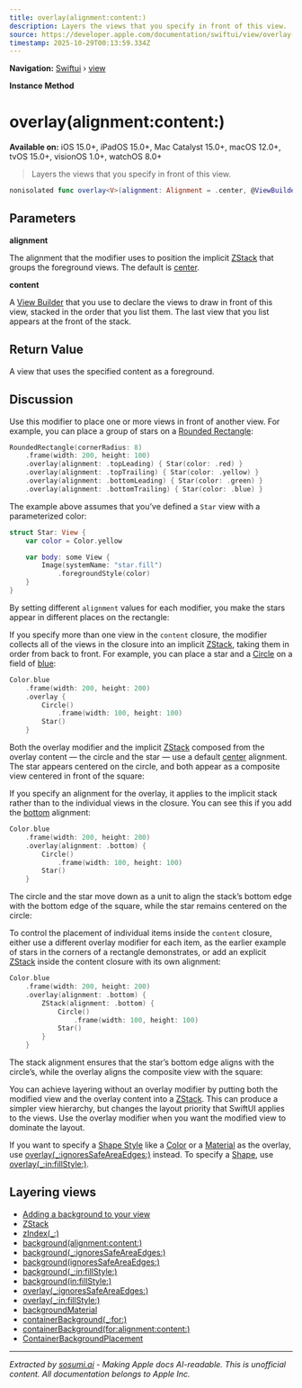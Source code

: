 ```yaml
---
title: overlay(alignment:content:)
description: Layers the views that you specify in front of this view.
source: https://developer.apple.com/documentation/swiftui/view/overlay(alignment:content:)
timestamp: 2025-10-29T00:13:59.334Z
---
```


**Navigation:** [Swiftui](/documentation/swiftui) › [view](/documentation/swiftui/view)

**Instance Method**

# overlay(alignment:content:)

**Available on:** iOS 15.0+, iPadOS 15.0+, Mac Catalyst 15.0+, macOS 12.0+, tvOS 15.0+, visionOS 1.0+, watchOS 8.0+

> Layers the views that you specify in front of this view.

```swift
nonisolated func overlay<V>(alignment: Alignment = .center, @ViewBuilder content: () -> V) -> some View where V : View
```

## Parameters

**alignment**

The alignment that the modifier uses to position the implicit [ZStack](/documentation/swiftui/zstack) that groups the foreground views. The default is [center](/documentation/swiftui/alignment/center).



**content**

A [View Builder](/documentation/swiftui/viewbuilder) that you use to declare the views to draw in front of this view, stacked in the order that you list them. The last view that you list appears at the front of the stack.



## Return Value

A view that uses the specified content as a foreground.

## Discussion

Use this modifier to place one or more views in front of another view. For example, you can place a group of stars on a [Rounded Rectangle](/documentation/swiftui/roundedrectangle):

```swift
RoundedRectangle(cornerRadius: 8)
    .frame(width: 200, height: 100)
    .overlay(alignment: .topLeading) { Star(color: .red) }
    .overlay(alignment: .topTrailing) { Star(color: .yellow) }
    .overlay(alignment: .bottomLeading) { Star(color: .green) }
    .overlay(alignment: .bottomTrailing) { Star(color: .blue) }
```

The example above assumes that you’ve defined a `Star` view with a parameterized color:

```swift
struct Star: View {
    var color = Color.yellow

    var body: some View {
        Image(systemName: "star.fill")
            .foregroundStyle(color)
    }
}
```

By setting different `alignment` values for each modifier, you make the stars appear in different places on the rectangle:



If you specify more than one view in the `content` closure, the modifier collects all of the views in the closure into an implicit [ZStack](/documentation/swiftui/zstack), taking them in order from back to front. For example, you can place a star and a [Circle](/documentation/swiftui/circle) on a field of [blue](/documentation/swiftui/shapestyle/blue):

```swift
Color.blue
    .frame(width: 200, height: 200)
    .overlay {
        Circle()
            .frame(width: 100, height: 100)
        Star()
    }
```

Both the overlay modifier and the implicit [ZStack](/documentation/swiftui/zstack) composed from the overlay content — the circle and the star — use a default [center](/documentation/swiftui/alignment/center) alignment. The star appears centered on the circle, and both appear as a composite view centered in front of the square:



If you specify an alignment for the overlay, it applies to the implicit stack rather than to the individual views in the closure. You can see this if you add the [bottom](/documentation/swiftui/alignment/bottom) alignment:

```swift
Color.blue
    .frame(width: 200, height: 200)
    .overlay(alignment: .bottom) {
        Circle()
            .frame(width: 100, height: 100)
        Star()
    }
```

The circle and the star move down as a unit to align the stack’s bottom edge with the bottom edge of the square, while the star remains centered on the circle:



To control the placement of individual items inside the `content` closure, either use a different overlay modifier for each item, as the earlier example of stars in the corners of a rectangle demonstrates, or add an explicit [ZStack](/documentation/swiftui/zstack) inside the content closure with its own alignment:

```swift
Color.blue
    .frame(width: 200, height: 200)
    .overlay(alignment: .bottom) {
        ZStack(alignment: .bottom) {
            Circle()
                .frame(width: 100, height: 100)
            Star()
        }
    }
```

The stack alignment ensures that the star’s bottom edge aligns with the circle’s, while the overlay aligns the composite view with the square:



You can achieve layering without an overlay modifier by putting both the modified view and the overlay content into a [ZStack](/documentation/swiftui/zstack). This can produce a simpler view hierarchy, but changes the layout priority that SwiftUI applies to the views. Use the overlay modifier when you want the modified view to dominate the layout.

If you want to specify a [Shape Style](/documentation/swiftui/shapestyle) like a [Color](/documentation/swiftui/color) or a [Material](/documentation/swiftui/material) as the overlay, use [overlay(_:ignoresSafeAreaEdges:)](/documentation/swiftui/view/overlay(_:ignoressafeareaedges:)) instead. To specify a [Shape](/documentation/swiftui/shape), use [overlay(_:in:fillStyle:)](/documentation/swiftui/view/overlay(_:in:fillstyle:)).

## Layering views

- [Adding a background to your view](/documentation/swiftui/adding-a-background-to-your-view)
- [ZStack](/documentation/swiftui/zstack)
- [zIndex(_:)](/documentation/swiftui/view/zindex(_:))
- [background(alignment:content:)](/documentation/swiftui/view/background(alignment:content:))
- [background(_:ignoresSafeAreaEdges:)](/documentation/swiftui/view/background(_:ignoressafeareaedges:))
- [background(ignoresSafeAreaEdges:)](/documentation/swiftui/view/background(ignoressafeareaedges:))
- [background(_:in:fillStyle:)](/documentation/swiftui/view/background(_:in:fillstyle:))
- [background(in:fillStyle:)](/documentation/swiftui/view/background(in:fillstyle:))
- [overlay(_:ignoresSafeAreaEdges:)](/documentation/swiftui/view/overlay(_:ignoressafeareaedges:))
- [overlay(_:in:fillStyle:)](/documentation/swiftui/view/overlay(_:in:fillstyle:))
- [backgroundMaterial](/documentation/swiftui/environmentvalues/backgroundmaterial)
- [containerBackground(_:for:)](/documentation/swiftui/view/containerbackground(_:for:))
- [containerBackground(for:alignment:content:)](/documentation/swiftui/view/containerbackground(for:alignment:content:))
- [ContainerBackgroundPlacement](/documentation/swiftui/containerbackgroundplacement)

---

*Extracted by [sosumi.ai](https://sosumi.ai) - Making Apple docs AI-readable.*
*This is unofficial content. All documentation belongs to Apple Inc.*
